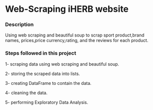 # Web-Scraping iHERB website

### Description

Using web scraping and beautiful soup to scrap sport product,brand names, prices,price currency,rating, and the reviews for each product.

### Steps followed in this project
1- scraping data using web scraping and beautiful soup.

2- storing the scraped data into lists.

3- creating DataFrame to contain the data.

4- cleaning the data.

5- performing Exploratory Data Analysis.
